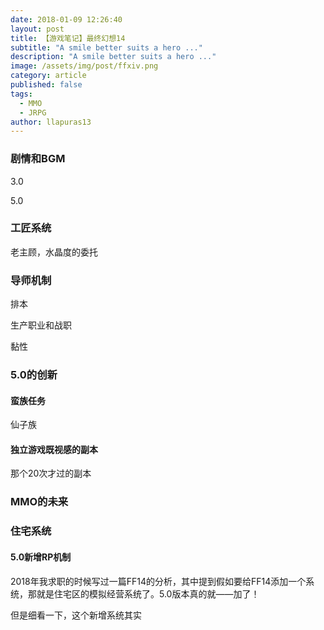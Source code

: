 ```yaml
---
date: 2018-01-09 12:26:40
layout: post
title: 【游戏笔记】最终幻想14
subtitle: "A smile better suits a hero ..."
description: "A smile better suits a hero ..."
image: /assets/img/post/ffxiv.png
category: article
published: false
tags:
  - MMO
  - JRPG
author: llapuras13
---
```


### 剧情和BGM

3.0

5.0

### 工匠系统

老主顾，水晶度的委托

### 导师机制

排本

生产职业和战职

黏性

### 5.0的创新

#### 蛮族任务

仙子族

#### 独立游戏既视感的副本

那个20次才过的副本

### MMO的未来


### 住宅系统

#### 5.0新增RP机制

2018年我求职的时候写过一篇FF14的分析，其中提到假如要给FF14添加一个系统，那就是住宅区的模拟经营系统了。5.0版本真的就——加了！

但是细看一下，这个新增系统其实
